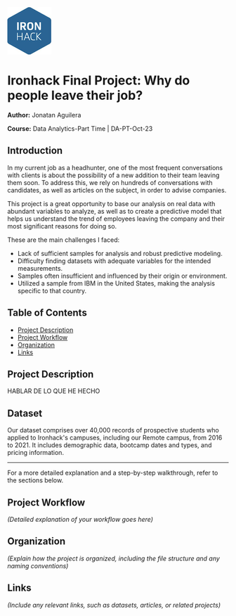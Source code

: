 ![IronHack Logo](IronHackimage.png "IronHack Logo")

# Ironhack Final Project: Why do people leave their job?


**Author:** Jonatan Aguilera

**Course:** Data Analytics-Part Time | DA-PT-Oct-23 


## Introduction

In my current job as a headhunter, one of the most frequent conversations with clients is about the possibility of a new addition to their team leaving them soon. To address this, we rely on hundreds of conversations with candidates, as well as articles on the subject, in order to advise companies.

This project is a great opportunity to base our analysis on real data with abundant variables to analyze, as well as to create a predictive model that helps us understand the trend of employees leaving the company and their most significant reasons for doing so.

These are the main challenges I faced:
- Lack of sufficient samples for analysis and robust predictive modeling.
- Difficulty finding datasets with adequate variables for the intended measurements.
- Samples often insufficient and influenced by their origin or environment.
- Utilized a sample from IBM in the United States, making the analysis specific to that country.


## Table of Contents

- [Project Description](#project-description)
- [Project Workflow](#project-workflow)
- [Organization](#organization)
- [Links](#links)

## Project Description

HABLAR DE LO QUE HE HECHO




## Dataset

Our dataset comprises over 40,000 records of prospective students who applied to Ironhack's campuses, including our Remote campus, from 2016 to 2021. It includes demographic data, bootcamp dates and types, and pricing information.

---

For a more detailed explanation and a step-by-step walkthrough, refer to the sections below.

## Project Workflow

*(Detailed explanation of your workflow goes here)*

## Organization

*(Explain how the project is organized, including the file structure and any naming conventions)*

## Links

*(Include any relevant links, such as datasets, articles, or related projects)*
